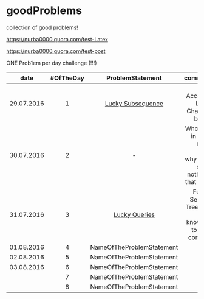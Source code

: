 # goodProblems
collection of good problems!

https://nurba0000.quora.com/test-Latex

https://nurba0000.quora.com/test-post

ONE Prob1em per day challenge (!!!)

|date       |#OfTheDay | ProblemStatement                                                 | comments                 |
|-----------|:--------:|:-------------------:                                             | --------------------------:|
|29.07.2016 |   1      | [Lucky Subsequence](http://codeforces.com/contest/145/problem/C) | First Accepted! Let the Challenge begin!!!|
|30.07.2016 |   2      |  -   | Whole day in health resort. That's why I have solved nothing in that day :P |
|31.07.2016 |   3      | [Lucky Queries](http://codeforces.com/contest/145/problem/E) |  Fucking Segment Trees! Still don't know how to PUSH correctly. |
| 01.08.2016 |   4      | NameOfTheProblemStatement                                        |         |
| 02.08.2016  |   5      | NameOfTheProblemStatement                                        |         | 
| 03.08.2016  |   6      | NameOfTheProblemStatement                                        |         | 
|           |   7      | NameOfTheProblemStatement                                        |         | 
|           |   8      | NameOfTheProblemStatement                                        |         | 


